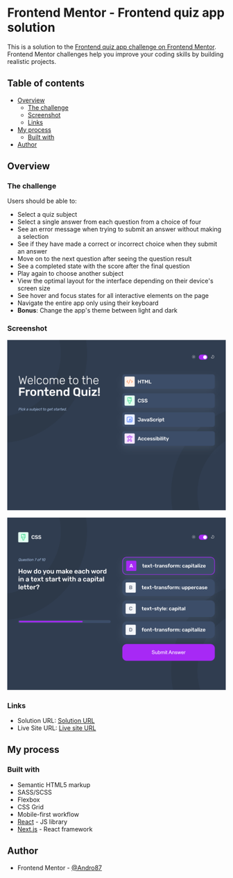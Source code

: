 # Frontend Mentor - Frontend quiz app solution

This is a solution to the [Frontend quiz app challenge on Frontend Mentor](https://www.frontendmentor.io/challenges/frontend-quiz-app-BE7xkzXQnU). Frontend Mentor challenges help you improve your coding skills by building realistic projects.

## Table of contents

-   [Overview](#overview)
    -   [The challenge](#the-challenge)
    -   [Screenshot](#screenshot)
    -   [Links](#links)
-   [My process](#my-process)
    -   [Built with](#built-with)
-   [Author](#author)

## Overview

### The challenge

Users should be able to:

-   Select a quiz subject
-   Select a single answer from each question from a choice of four
-   See an error message when trying to submit an answer without making a selection
-   See if they have made a correct or incorrect choice when they submit an answer
-   Move on to the next question after seeing the question result
-   See a completed state with the score after the final question
-   Play again to choose another subject
-   View the optimal layout for the interface depending on their device's screen size
-   See hover and focus states for all interactive elements on the page
-   Navigate the entire app only using their keyboard
-   **Bonus**: Change the app's theme between light and dark

### Screenshot

![Frontend quiz app](./public/assets/images/screenshot_start.png)

![Frontend quiz app](./public/assets/images/screenshot_questions.png)

### Links

-   Solution URL: [Solution URL ](https://github.com/Andro87/frontend-quiz-app.git)
-   Live Site URL: [Live site URL ](https://frontend-quiz-app-rosy.vercel.app/)

## My process

### Built with

-   Semantic HTML5 markup
-   SASS/SCSS
-   Flexbox
-   CSS Grid
-   Mobile-first workflow
-   [React](https://reactjs.org/) - JS library
-   [Next.js](https://nextjs.org/) - React framework

## Author

-   Frontend Mentor - [@Andro87](https://www.frontendmentor.io/profile/Andro87)
